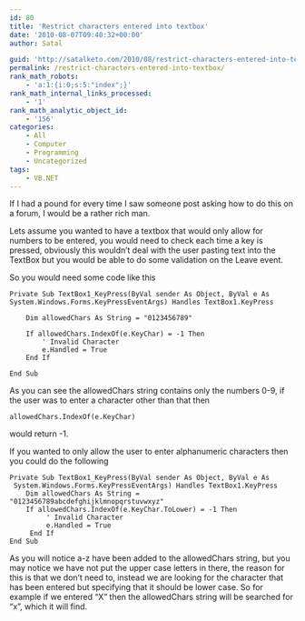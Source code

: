 ```yaml
---
id: 80
title: 'Restrict characters entered into textbox'
date: '2010-08-07T09:40:32+00:00'
author: Satal

guid: 'http://satalketo.com/2010/08/restrict-characters-entered-into-textbox/'
permalink: /restrict-characters-entered-into-textbox/
rank_math_robots:
    - 'a:1:{i:0;s:5:"index";}'
rank_math_internal_links_processed:
    - '1'
rank_math_analytic_object_id:
    - '156'
categories:
    - All
    - Computer
    - Programming
    - Uncategorized
tags:
    - VB.NET
---
```


If I had a pound for every time I saw someone post asking how to do this on a forum, I would be a rather rich man.

Lets assume you wanted to have a textbox that would only allow for numbers to be entered, you would need to check each time a key is pressed, obviously this wouldn’t deal with the user pasting text into the TextBox but you would be able to do some validation on the Leave event.

So you would need some code like this

```vbnet
Private Sub TextBox1_KeyPress(ByVal sender As Object, ByVal e As System.Windows.Forms.KeyPressEventArgs) Handles TextBox1.KeyPress

    Dim allowedChars As String = "0123456789"

    If allowedChars.IndexOf(e.KeyChar) = -1 Then
        ' Invalid Character
        e.Handled = True
    End If

End Sub
```

As you can see the allowedChars string contains only the numbers 0-9, if the user was to enter a character other than that then

```vbnet
allowedChars.IndexOf(e.KeyChar)
```

would return -1.

If you wanted to only allow the user to enter alphanumeric characters then you could do the following

```vbnet
Private Sub TextBox1_KeyPress(ByVal sender As Object, ByVal e As
 System.Windows.Forms.KeyPressEventArgs) Handles TextBox1.KeyPress
    Dim allowedChars As String = "0123456789abcdefghijklmnopqrstuvwxyz"
    If allowedChars.IndexOf(e.KeyChar.ToLower) = -1 Then
         ' Invalid Character
         e.Handled = True
     End If
End Sub
```

As you will notice a-z have been added to the allowedChars string, but you may notice we have not put the upper case letters in there, the reason for this is that we don’t need to, instead we are looking for the character that has been entered but specifying that it should be lower case. So for example if we entered “X” then the allowedChars string will be searched for “x”, which it will find.